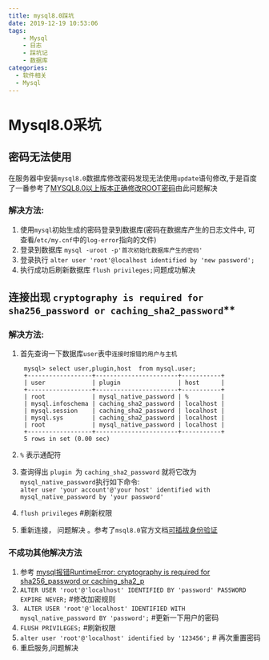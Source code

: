 ```yaml
---
title: mysql8.0踩坑
date: 2019-12-19 10:53:06
tags:
    - Mysql
    - 日志
    - 踩坑记
    - 数据库
categories:
  - 软件相关
  - Mysql
---
```

# Mysql8.0采坑

## 密码无法使用
在服务器中安装`mysql8.0`数据库修改密码发现无法使用`update`语句修改,于是百度了一番参考了[MYSQL8.0以上版本正确修改ROOT密码](https://blog.csdn.net/yi247630676/article/details/80352655)由此问题解决  

### 解决方法:  
1. 使用`mysql`初始生成的密码登录到数据库(密码在数据库产生的日志文件中, 可查看/`etc/my.cnf`中的`log-error`指向的文件)  
2. 登录到数据库 `mysql -uroot -p'首次初始化数据库产生的密码'`  
3. 登录执行 `alter user 'root'@localhost identified by 'new password';` 
4. 执行成功后刷新数据库 `flush privileges;`问题成功解决  

## 连接出现 `cryptography is required for sha256_password or caching_sha2_password`**  

### 解决方法:
1. 首先查询一下数据库`user`表中`连接时报错的用户与主机`  

        mysql> select user,plugin,host  from mysql.user; 
        +------------------+-----------------------+-----------+  
        | user             | plugin                | host      |  
        +------------------+-----------------------+-----------+  
        | root             | mysql_native_password | %         |  
        | mysql.infoschema | caching_sha2_password | localhost |  
        | mysql.session    | caching_sha2_password | localhost |  
        | mysql.sys        | caching_sha2_password | localhost |  
        | root             | mysql_native_password | localhost |  
        +------------------+-----------------------+-----------+  
        5 rows in set (0.00 sec)  
3. `%` 表示通配符
2. 查询得出 `plugin `为 `caching_sha2_password` 就将它改为 `mysql_native_password`执行如下命令:  
     `alter user 'your account'@'your host' identified with mysql_native_password by 'your password'`
3. `flush privileges` #刷新权限
4. 重新连接， 问题解决 。参考了`msql8.0`官方文档[可插拔身份验证](https://dev.mysql.com/doc/refman/8.0/en/pluggable-authentication.html)

### 不成功其他解决方法 
1. 参考 [mysql报错RuntimeError: cryptography is required for sha256_password or caching_sha2_p](https://blog.csdn.net/p_xiaobai/article/details/85334875)
2. `ALTER USER 'root'@'localhost' IDENTIFIED BY 'password' PASSWORD EXPIRE NEVER;` #修改加密规则  
3. ` ALTER USER 'root'@'localhost' IDENTIFIED WITH mysql_native_password BY 'password';` #更新一下用户的密码 
4. `FLUSH PRIVILEGES;` #刷新权限
5. `alter user 'root'@'localhost' identified by '123456';`  # 再次重置密码
6. 重启服务,问题解决 